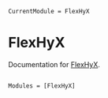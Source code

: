 ```@meta
CurrentModule = FlexHyX
```

# FlexHyX

Documentation for [FlexHyX](https://github.com/FerdinandRieck/FlexHyX.jl).

```@index
```

```@autodocs
Modules = [FlexHyX]
```
